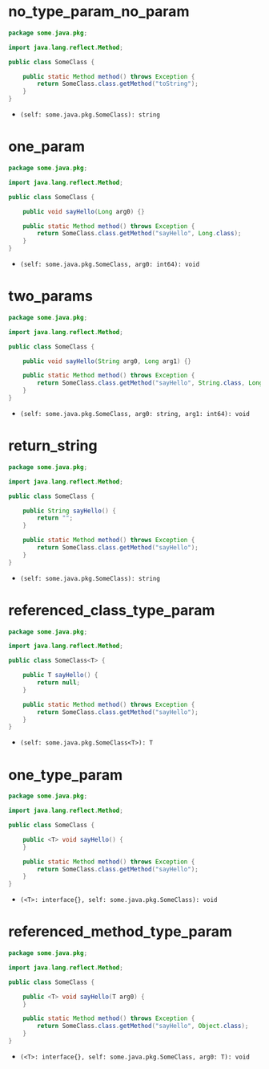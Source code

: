 # no_type_param_no_param

```java
package some.java.pkg;

import java.lang.reflect.Method;

public class SomeClass {

    public static Method method() throws Exception {
        return SomeClass.class.getMethod("toString");
    }
}
```

* `(self: some.java.pkg.SomeClass): string`

# one_param

```java
package some.java.pkg;

import java.lang.reflect.Method;

public class SomeClass {

    public void sayHello(Long arg0) {}

    public static Method method() throws Exception {
        return SomeClass.class.getMethod("sayHello", Long.class);
    }
}
```

* `(self: some.java.pkg.SomeClass, arg0: int64): void`

# two_params

```java
package some.java.pkg;

import java.lang.reflect.Method;

public class SomeClass {

    public void sayHello(String arg0, Long arg1) {}

    public static Method method() throws Exception {
        return SomeClass.class.getMethod("sayHello", String.class, Long.class);
    }
}
```

* `(self: some.java.pkg.SomeClass, arg0: string, arg1: int64): void`

# return_string

```java
package some.java.pkg;

import java.lang.reflect.Method;

public class SomeClass {

    public String sayHello() {
        return "";
    }

    public static Method method() throws Exception {
        return SomeClass.class.getMethod("sayHello");
    }
}
```

* `(self: some.java.pkg.SomeClass): string`

# referenced_class_type_param

```java
package some.java.pkg;

import java.lang.reflect.Method;

public class SomeClass<T> {

    public T sayHello() {
        return null;
    }

    public static Method method() throws Exception {
        return SomeClass.class.getMethod("sayHello");
    }
}
```

* `(self: some.java.pkg.SomeClass<T>): T`

# one_type_param

```java
package some.java.pkg;

import java.lang.reflect.Method;

public class SomeClass {

    public <T> void sayHello() {
    }

    public static Method method() throws Exception {
        return SomeClass.class.getMethod("sayHello");
    }
}
```

* `(<T>: interface{}, self: some.java.pkg.SomeClass): void`

# referenced_method_type_param

```java
package some.java.pkg;

import java.lang.reflect.Method;

public class SomeClass {

    public <T> void sayHello(T arg0) {
    }

    public static Method method() throws Exception {
        return SomeClass.class.getMethod("sayHello", Object.class);
    }
}
```

* `(<T>: interface{}, self: some.java.pkg.SomeClass, arg0: T): void`